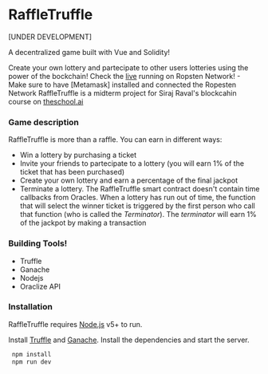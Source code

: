 # RaffleTruffle
[UNDER DEVELOPMENT]

A decentralized game built with Vue and Solidity!

Create your own lottery and partecipate to other users lotteries using the power of the bockchain! Check the [live](http://raffletruffle.com) running on Ropsten Network! - Make sure to have [Metamask] installed and connected the Ropesten Network
RaffleTruffle is a midterm project for Siraj Raval's blockcahin course on [theschool.ai](https://theschool.ai) 

### Game description
RaffleTruffle is more than a raffle. You can earn in different ways:
  - Win a lottery by purchasing a ticket
  - Invite your friends to partecipate to a lottery (you will earn 1% of the ticket that has been purchased)
  - Create your own lottery and earn a percentage of the final jackpot
  - Terminate a lottery. The RaffleTruffle smart contract doesn't contain time callbacks from Oracles. When a lottery has run out of time, the function that will select the winner ticket is triggered by the first person who call that function (who is called the _Terminator_). The _terminator_ will earn 1% of the jackpot by making a transaction


### Building Tools!

  - Truffle
  - Ganache
  - Nodejs
  - Oraclize API
  

### Installation
RaffleTruffle requires [Node.js](https://nodejs.org/) v5+ to run.

Install [Truffle](http://truffleframework.com/docs/getting_started/installation) and [Ganache](http://truffleframework.com/ganache/).
Install the dependencies and start the server.

```sh
 npm install
 npm run dev
```




